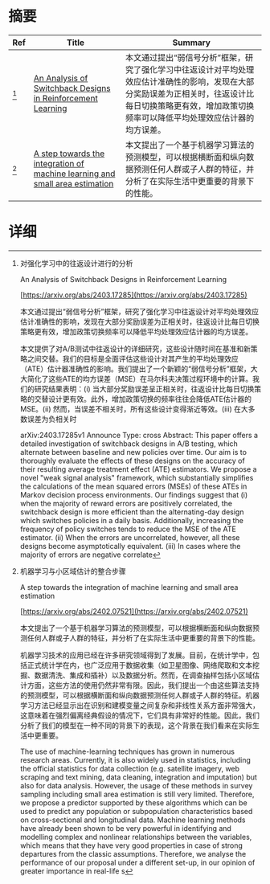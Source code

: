 # 摘要

| Ref | Title | Summary |
| --- | --- | --- |
| [^1] | [An Analysis of Switchback Designs in Reinforcement Learning](https://arxiv.org/abs/2403.17285) | 本文通过提出“弱信号分析”框架，研究了强化学习中往返设计对平均处理效应估计准确性的影响，发现在大部分奖励误差为正相关时，往返设计比每日切换策略更有效，增加政策切换频率可以降低平均处理效应估计器的均方误差。 |
| [^2] | [A step towards the integration of machine learning and small area estimation](https://arxiv.org/abs/2402.07521) | 本文提出了一个基于机器学习算法的预测模型，可以根据横断面和纵向数据预测任何人群或子人群的特征，并分析了在实际生活中更重要的背景下的性能。 |

# 详细

[^1]: 对强化学习中的往返设计进行的分析

    An Analysis of Switchback Designs in Reinforcement Learning

    [https://arxiv.org/abs/2403.17285](https://arxiv.org/abs/2403.17285)

    本文通过提出“弱信号分析”框架，研究了强化学习中往返设计对平均处理效应估计准确性的影响，发现在大部分奖励误差为正相关时，往返设计比每日切换策略更有效，增加政策切换频率可以降低平均处理效应估计器的均方误差。

    

    本文提供了对A/B测试中往返设计的详细研究，这些设计随时间在基准和新策略之间交替。我们的目标是全面评估这些设计对其产生的平均处理效应（ATE）估计器准确性的影响。我们提出了一个新颖的“弱信号分析”框架，大大简化了这些ATE的均方误差（MSE）在马尔科夫决策过程环境中的计算。我们的研究结果表明：(i) 当大部分奖励误差呈正相关时，往返设计比每日切换策略的交替设计更有效。此外，增加政策切换的频率往往会降低ATE估计器的MSE。(ii) 然而，当误差不相关时，所有这些设计变得渐近等效。(iii) 在大多数误差为负相关时

    arXiv:2403.17285v1 Announce Type: cross  Abstract: This paper offers a detailed investigation of switchback designs in A/B testing, which alternate between baseline and new policies over time. Our aim is to thoroughly evaluate the effects of these designs on the accuracy of their resulting average treatment effect (ATE) estimators. We propose a novel "weak signal analysis" framework, which substantially simplifies the calculations of the mean squared errors (MSEs) of these ATEs in Markov decision process environments. Our findings suggest that (i) when the majority of reward errors are positively correlated, the switchback design is more efficient than the alternating-day design which switches policies in a daily basis. Additionally, increasing the frequency of policy switches tends to reduce the MSE of the ATE estimator. (ii) When the errors are uncorrelated, however, all these designs become asymptotically equivalent. (iii) In cases where the majority of errors are negative correlate
    
[^2]: 机器学习与小区域估计的整合步骤

    A step towards the integration of machine learning and small area estimation

    [https://arxiv.org/abs/2402.07521](https://arxiv.org/abs/2402.07521)

    本文提出了一个基于机器学习算法的预测模型，可以根据横断面和纵向数据预测任何人群或子人群的特征，并分析了在实际生活中更重要的背景下的性能。

    

    机器学习技术的应用已经在许多研究领域得到了发展。目前，在统计学中，包括正式统计学在内，也广泛应用于数据收集（如卫星图像、网络爬取和文本挖掘、数据清洗、集成和插补）以及数据分析。然而，在调查抽样包括小区域估计方面，这些方法的使用仍然非常有限。因此，我们提出一个由这些算法支持的预测模型，可以根据横断面和纵向数据预测任何人群或子人群的特征。机器学习方法已经显示出在识别和建模变量之间复杂和非线性关系方面非常强大，这意味着在强烈偏离经典假设的情况下，它们具有非常好的性能。因此，我们分析了我们的模型在一种不同的背景下的表现，这个背景在我们看来在实际生活中更重要。

    The use of machine-learning techniques has grown in numerous research areas. Currently, it is also widely used in statistics, including the official statistics for data collection (e.g. satellite imagery, web scraping and text mining, data cleaning, integration and imputation) but also for data analysis. However, the usage of these methods in survey sampling including small area estimation is still very limited. Therefore, we propose a predictor supported by these algorithms which can be used to predict any population or subpopulation characteristics based on cross-sectional and longitudinal data. Machine learning methods have already been shown to be very powerful in identifying and modelling complex and nonlinear relationships between the variables, which means that they have very good properties in case of strong departures from the classic assumptions. Therefore, we analyse the performance of our proposal under a different set-up, in our opinion of greater importance in real-life s
    

